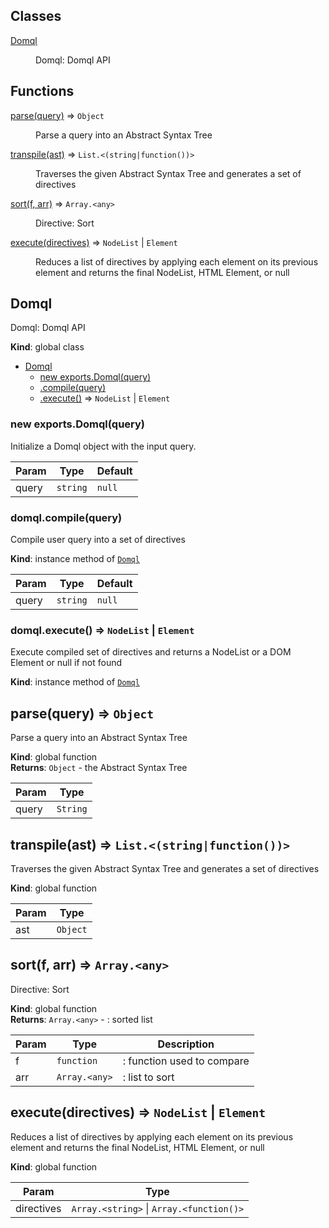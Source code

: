 ## Classes

<dl>
<dt><a href="#Domql">Domql</a></dt>
<dd><p>Domql: Domql API</p>
</dd>
</dl>

## Functions

<dl>
<dt><a href="#parse">parse(query)</a> ⇒ <code>Object</code></dt>
<dd><p>Parse a query into an Abstract Syntax Tree</p>
</dd>
<dt><a href="#transpile">transpile(ast)</a> ⇒ <code>List.&lt;(string|function())&gt;</code></dt>
<dd><p>Traverses the given Abstract Syntax Tree
and generates a set of directives</p>
</dd>
<dt><a href="#sort">sort(f, arr)</a> ⇒ <code>Array.&lt;any&gt;</code></dt>
<dd><p>Directive: Sort</p>
</dd>
<dt><a href="#execute">execute(directives)</a> ⇒ <code>NodeList</code> | <code>Element</code></dt>
<dd><p>Reduces a list of directives by applying
each element on its previous element and
returns the final NodeList, HTML Element, or null</p>
</dd>
</dl>

<a name="Domql"></a>

## Domql
Domql: Domql API

**Kind**: global class  

* [Domql](#Domql)
    * [new exports.Domql(query)](#new_Domql_new)
    * [.compile(query)](#Domql+compile)
    * [.execute()](#Domql+execute) ⇒ <code>NodeList</code> \| <code>Element</code>

<a name="new_Domql_new"></a>

### new exports.Domql(query)
Initialize a Domql object with the input query.


| Param | Type | Default |
| --- | --- | --- |
| query | <code>string</code> | <code>null</code> | 

<a name="Domql+compile"></a>

### domql.compile(query)
Compile user query into a set of directives

**Kind**: instance method of [<code>Domql</code>](#Domql)  

| Param | Type | Default |
| --- | --- | --- |
| query | <code>string</code> | <code>null</code> | 

<a name="Domql+execute"></a>

### domql.execute() ⇒ <code>NodeList</code> \| <code>Element</code>
Execute compiled set of directives andreturns a NodeList or a DOM Element or null if not found

**Kind**: instance method of [<code>Domql</code>](#Domql)  
<a name="parse"></a>

## parse(query) ⇒ <code>Object</code>
Parse a query into an Abstract Syntax Tree

**Kind**: global function  
**Returns**: <code>Object</code> - the Abstract Syntax Tree  

| Param | Type |
| --- | --- |
| query | <code>String</code> | 

<a name="transpile"></a>

## transpile(ast) ⇒ <code>List.&lt;(string\|function())&gt;</code>
Traverses the given Abstract Syntax Treeand generates a set of directives

**Kind**: global function  

| Param | Type |
| --- | --- |
| ast | <code>Object</code> | 

<a name="sort"></a>

## sort(f, arr) ⇒ <code>Array.&lt;any&gt;</code>
Directive: Sort

**Kind**: global function  
**Returns**: <code>Array.&lt;any&gt;</code> - : sorted list  

| Param | Type | Description |
| --- | --- | --- |
| f | <code>function</code> | : function used to compare |
| arr | <code>Array.&lt;any&gt;</code> | : list to sort |

<a name="execute"></a>

## execute(directives) ⇒ <code>NodeList</code> \| <code>Element</code>
Reduces a list of directives by applyingeach element on its previous element andreturns the final NodeList, HTML Element, or null

**Kind**: global function  

| Param | Type |
| --- | --- |
| directives | <code>Array.&lt;string&gt;</code> \| <code>Array.&lt;function()&gt;</code> | 

